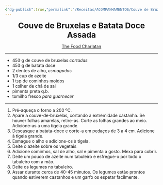 ```yaml
---
{"dg-publish":true,"permalink":"/Receitas/ACOMPANHAMENTOS/Couve de Bruxelas e Batata Doce Assada/"}
---
```


<div style="text-align: center;"> <span style="font-size: 26px;"><b> Couve de Bruxelas e Batata Doce Assada </b></span> </div>

<span class="center"> <center> [The Food Charlatan](https://thefoodcharlatan.com/roasted-sweet-potatoes-and-brussels-sprouts-recipe/) </center></span>

---
- 450 g de couve de bruxelas *cortadas*
- 450 g de batata doce
- 2 dentes de alho, *esmagados*
- 1/3 cup de azeite
- 1 tsp de cominhos moídos
- 1 colher de chá de sal
- pimenta preta q.b.
- tomilho fresco *para guarnecer*
---
1. Pré-aqueça o forno a 200 ºC.
2. Apare a couve-de-bruxelas, cortando a extremidade castanha. Se houver folhas amarelas, retire-as. Corte as folhas grandes ao meio. Adicione-as a uma tigela grande.
3. Descasque a batata-doce e corte-a em pedaços de 3 a 4 cm. Adicione à tigela grande.
4. Esmague o alho e adicione-os à tigela.
5. Deite o azeite sobre os vegetais.
6. Adicione cominhos, sal de alho, sal e pimenta a gosto. Mexa para cobrir.
7. Deite um pouco de azeite num tabuleiro e esfregue-o por todo o tabuleiro com a mão.
8. Deite os legumes no tabuleiro.
9. Assar durante cerca de 40-45 minutos. Os legumes estão prontos quando estiverem castanhos e um garfo os espetar facilmente.